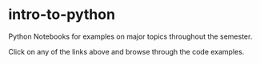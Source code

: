 # intro-to-python
Python Notebooks for examples on major topics throughout the semester.

Click on any of the links above and browse through the code examples.